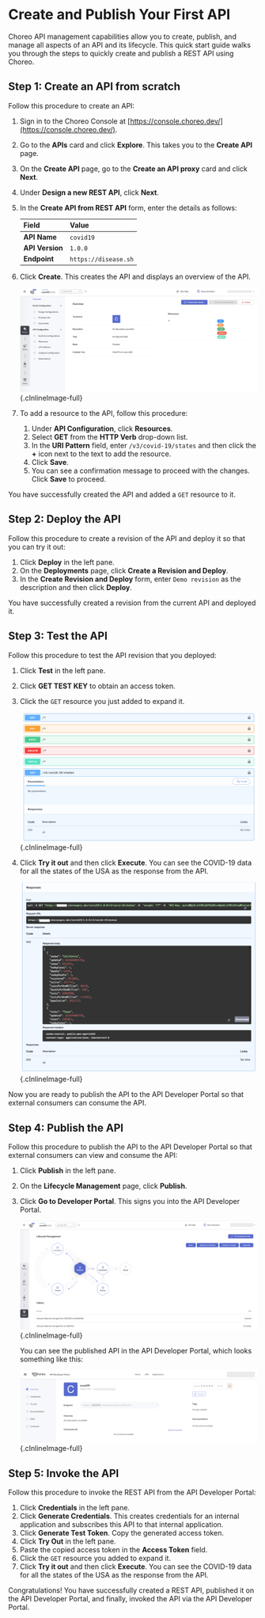 # Create and Publish Your First API

Choreo API management capabilities allow you to create, publish, and manage all aspects of an API and its lifecycle.
This quick start guide walks you through the steps to quickly create and publish a REST API using Choreo. 
 
## Step 1: Create an API from scratch
Follow this procedure to create an API:

1. Sign in to the Choreo Console at [https://console.choreo.dev/](https://console.choreo.dev/).
2. Go to the **APIs** card and click **Explore**. This takes you to the **Create API** page.
3. On the **Create API** page, go to the **Create an API proxy** card and click **Next**.
4. Under **Design a new REST API**, click **Next**.
5. In the **Create API from REST API** form, enter the details as follows:
    
    | **Field**        | **Value**           |
    |------------------|---------------------|
    | **API Name**     | `covid19`           |
    | **API Version**  | `1.0.0`             |
    | **Endpoint**     | `https://disease.sh`|

5. Click **Create**. This creates the API and displays an overview of the API.

    ![API overview](../assets/img/apis/api-overview-page.png){.cInlineImage-full}
       
6. To add a resource to the API, follow this procedure:
    1. Under **API Configuration**, click **Resources**.
    2. Select **GET** from the **HTTP Verb** drop-down list.
    3. In the **URI Pattern** field, enter `/v3/covid-19/states` and then click the **+** icon next to the text to add the resource.
    4. Click **Save**.
    5. You can see a confirmation message to proceed with the changes. Click **Save** to proceed.

You have successfully created the API and added a `GET` resource to it.

## Step 2: Deploy the API
Follow this procedure to create a revision of the API and deploy it so that you can try it out:

1. Click **Deploy** in the left pane.
2. On the **Deployments** page, click **Create a Revision and Deploy**.
3. In the **Create Revision and Deploy** form, enter `Demo revision` as the description and then click **Deploy**.

You have successfully created a revision from the current API and deployed it.

## Step 3: Test the API
Follow this procedure to test the API revision that you deployed:

1. Click **Test** in the left pane.
2. Click **GET TEST KEY** to obtain an access token.
3. Click the `GET` resource you just added to expand it.

    ![API GET resource](../assets/img/apis/api-resource.png){.cInlineImage-full}
    
4. Click **Try it out** and then click **Execute**. You can see the COVID-19 data for all the states of the USA as the response from the API.

    ![Response received from the service execution](../assets/img/apis/api-response.png){.cInlineImage-full}

Now you are ready to publish the API to the API Developer Portal so that external consumers can consume the API.

## Step 4: Publish the API
Follow this procedure to publish the API to the API Developer Portal so that external consumers can view and consume the API:

1. Click **Publish** in the left pane.
2. On the **Lifecycle Management** page, click **Publish**.
3. Click **Go to Developer Portal**. This signs you into the API Developer Portal.

    ![Go to API Developer Portal](../assets/img/apis/go-to-developer-portal.png){.cInlineImage-full}
     
    You can see the published API in the API Developer Portal, which looks something like this:
    
    ![List of published APIs in the API Developer Portal](../assets/img/apis/developer-portal.png){.cInlineImage-full}

## Step 5: Invoke the API 
Follow this procedure to invoke the REST API from the API Developer Portal:

1. Click **Credentials** in the left pane.
2. Click **Generate Credentials**. This creates credentials for an internal application and subscribes this API to that internal application.
2. Click **Generate Test Token**. Copy the generated access token.
3. Click **Try Out** in the left pane. 
4. Paste the copied access token in the **Access Token** field.
5. Click the `GET` resource you added to expand it.
6. Click **Try it out** and then click **Execute**. You can see the COVID-19 data for all the states of the USA as the response from the API.

Congratulations! You have successfully created a REST API, published it on the API Developer Portal, and finally, invoked the API via the API Developer Portal.
